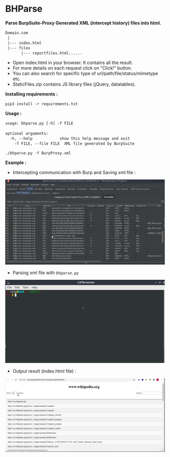 # BHParse 

**Parse BurpSuite-Proxy Generated XML (intercept history) files into html.**   

```  
Domain.com
 |
 |--- index.html
 |--- files
       |--- reportfiles.html......
```  

* Open index.html in your browser. It contains all the result. 
* For more details on each request click on "Click!" button.  
* You can also search for specific type of url/path/file/status/mimetype etc. 
* StaticFiles.zip contains JS library files (jQuery, datatables).  

**Installing requirements :**  

```shell 
pip3 install -r requirements.txt
```  

**Usage :**

```shell     
usage: bhparse.py [-h] -f FILE

optional arguments:
  -h, --help            show this help message and exit
    -f FILE, --file FILE  XML file generated by BurpSuite
```  

```shell   
./bhparse.py -f BurpProxy.xml  
```   

**Example :**  

* Intercepting communication with Burp and Saving xml file : 

![](gifs/demo1.gif)

* Parsing xml file with `bhparse.py`  

![](gifs/demo2.gif) 

* Output result (index.html file) :  

![](gifs/demo3.gif) 
